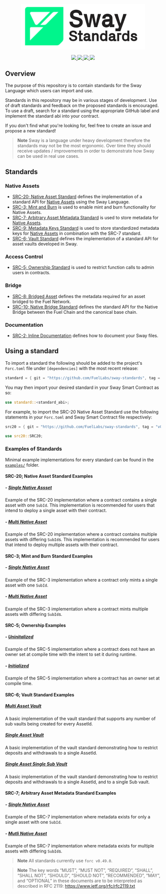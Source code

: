 <p align="center">
    <picture>
        <source media="(prefers-color-scheme: dark)" srcset=".docs/sway-standards-logo-dark-theme.png">
        <img alt="Sway Standards logo" width="400px" src=".docs/sway-standards-logo-light-theme.png">
    </picture>
</p>

<p align="center">
    <a href="https://github.com/FuelLabs/sway-standards/actions/workflows/ci.yml" alt="CI">
        <img src="https://github.com/FuelLabs/sway-standards/actions/workflows/ci.yml/badge.svg" />
    </a>
    <a href="https://crates.io/crates/forc/0.49.0" alt="forc">
        <img src="https://img.shields.io/badge/forc-v0.49.0-orange" />
    </a>
    <a href="./LICENSE" alt="forc">
        <img src="https://img.shields.io/github/license/FuelLabs/sway-standards" />
    </a>
    <a href="https://discord.gg/xfpK4Pe">
        <img src="https://img.shields.io/discord/732892373507375164?color=6A7EC2&logo=discord&logoColor=ffffff&labelColor=6A7EC2&label=Discord" />
    </a>
</p>

## Overview

The purpose of this repository is to contain standards for the Sway Language which users can import and use. 

Standards in this repository may be in various stages of development. Use of draft standards and feedback on the proposed standards is encouraged. To use a draft, search for a standard using the appropriate GitHub label and implement the standard abi into your contract. 

If you don't find what you're looking for, feel free to create an issue and propose a new standard!

> **Note**
> Sway is a language under heavy development therefore the standards may not be the most ergonomic. Over time they should receive updates / improvements in order to demonstrate how Sway can be used in real use cases.

## Standards

### Native Assets

- [SRC-20; Native Asset Standard](./standards/src20-native-asset/) defines the implementation of a standard API for [Native Assets](https://docs.fuel.network/docs/sway/blockchain-development/native_assets) using the Sway Language.
- [SRC-3; Mint and Burn](./standards/src3-mint-burn/) is used to enable mint and burn functionality for Native Assets.
- [SRC-7; Arbitrary Asset Metadata Standard](./standards/src7-metadata/) is used to store metadata for [Native Assets](https://docs.fuel.network/docs/sway/blockchain-development/native_assets).
- [SRC-9; Metadata Keys Standard](./standards/src9-metadata-keys/) is used to store standardized metadata keys for [Native Assets](https://docs.fuel.network/docs/sway/blockchain-development/native_assets) in combination with the SRC-7 standard.
- [SRC-6; Vault Standard](./standards/src6-vault/) defines the implementation of a standard API for asset vaults developed in Sway.

### Access Control

- [SRC-5; Ownership Standard](./standards/src5-ownership/) is used to restrict function calls to admin users in contracts.

### Bridge

- [SRC-8; Bridged Asset](./standards/src8-bridged-asset/) defines the metadata required for an asset bridged to the Fuel Network.
- [SRC-10; Native Bridge Standard](./standards/src10-native-bridge/) defines the standard API for the Native Bridge between the Fuel Chain and the canonical base chain.

### Documentation

- [SRC-2; Inline Documentation](./standards/src2-inline-docs/) defines how to document your Sway files.

## Using a standard

To import a standard the following should be added to the project's `Forc.toml` file under `[dependencies]` with the most recent release:

```rust
standard = { git = "https://github.com/FuelLabs/sway-standards", tag = "v0.1.0" }
```

You may then import your desired standard in your Sway Smart Contract as so:

```rust
use standard::<standard_abi>;
```

For example, to import the SRC-20 Native Asset Standard use the following statements in your `Forc.toml` and Sway Smart Contract file respectively:

```rust
src20 = { git = "https://github.com/FuelLabs/sway-standards", tag = "v0.4.0" }
```

```rust
use src20::SRC20;
```

### Examples of Standards

Minimal example implementations for every standard can be found in the [`examples/`](./examples/) folder.

#### SRC-20; Native Asset Standard Examples

##### - [Single Native Assset](./examples/src20-native-asset/single_asset/src/single_asset.sw)

Example of the SRC-20 implementation where a contract contains a single asset with one `SubId`. This implementation is recommended for users that intend to deploy a single asset with their contract.

##### - [Multi Native Asset](./examples/src20-native-asset/multi_asset/src/multi_asset.sw)

Example of the SRC-20 implementation where a contract contains multiple assets with differing `SubId`s. This implementation is recommended for users that intend to deploy multiple assets with their contract.

#### SRC-3; Mint and Burn Standard Examples

##### - [Single Native Asset](./examples/src3-mint-burn/single_asset/src/single_asset.sw)

Example of the SRC-3 implementation where a contract only mints a single asset with one `SubId`.

##### - [Multi Native Asset](./examples/src3-mint-burn/multi_asset/src/multi_asset.sw)

Example of the SRC-3 implementation where a contract mints multiple assets with differing `SubId`s.

#### SRC-5; Ownership Examples

##### - [Uninitalized](./examples/src5-ownership/uninitialized_example/src/uninitialized_example.sw)

Example of the SRC-5 implementation where a contract does not have an owner set at compile time with the intent to set it during runtime.

##### - [Initialized](./examples/src5-ownership/initialized_example/src/initialized_example.sw)

Example of the SRC-5 implementation where a contract has an owner set at compile time.

#### SRC-6; Vault Standard Examples

##### [Multi Asset Vault](./examples/src6-vault/multi_asset_vault/)

A basic implementation of the vault standard that supports any number of sub vaults being created for every AssetId.

##### [Single Asset Vault](./examples/src6-vault/single_asset_vault/)

A basic implementation of the vault standard demonstrating how to restrict deposits and withdrawals to a single AssetId.

##### [Single Asset Single Sub Vault](./examples/src6-vault/single_asset_single_sub_vault/)

A basic implementation of the vault standard demonstrating how to restrict deposits and withdrawals to a single AssetId, and to a single Sub vault.

#### SRC-7; Arbitrary Asset Metadata Standard Examples

##### - [Single Native Asset](./examples/src7-metadata/single_asset/src/single_asset.sw)

Example of the SRC-7 implementation where metadata exists for only a single asset with one `SubId`.

##### - [Mutli Native Asset](./examples/src7-metadata/multi_asset/src/multi_asset.sw)

Example of the SRC-7 implementation where metadata exists for multiple assets with differing `SubId`s.

> **Note**
> All standards currently use `forc v0.49.0`.

<!-- TODO:
## Contributing

Check out the [book](https://fuellabs.github.io/sway-libs/book/index.html) for more info! 
-->

> **Note**
> The key words “MUST”, “MUST NOT”, “REQUIRED”, “SHALL”, “SHALL NOT”, “SHOULD”, “SHOULD NOT”, “RECOMMENDED”, “MAY”, and “OPTIONAL” in these documents are to be interpreted as described in RFC 2119: https://www.ietf.org/rfc/rfc2119.txt
